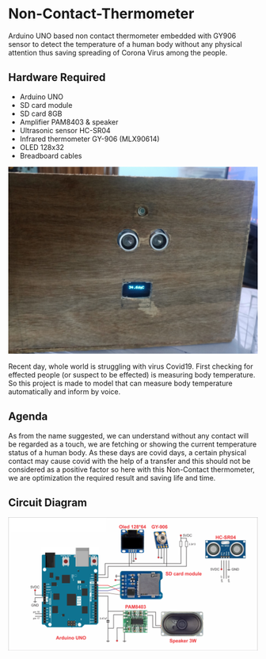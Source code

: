 # Non-Contact-Thermometer
Arduino UNO based non contact thermometer embedded with GY906 sensor to detect the temperature of a human body without any physical attention thus saving spreading of Corona Virus among the people.

## Hardware Required 

- Arduino UNO
- SD card module
- SD card 8GB 
- Amplifier PAM8403 & speaker
- Ultrasonic sensor HC-SR04
- Infrared thermometer GY-906 (MLX90614)
- OLED 128x32
- Breadboard cables

![promo](https://github.com/TauqeerAhmad5201/Non-Contact-Thermometer/blob/main/images/4.jpg?raw=true)

Recent day, whole world is struggling with virus Covid19. First checking for effected people (or suspect to be effected) is measuring body temperature. So this project is made to model that can measure body temperature automatically and inform by voice.

## Agenda 

As from the name suggested, we can understand without any contact will be regarded as a touch, we are fetching or showing the current temperature status of a human body. As these days are covid days, a certain physical contact may cause covid with the help of a transfer and this should not be considered as a positive factor so here with this Non-Contact thermometer, we are optimization the required result and saving life and time. 


## Circuit Diagram

![circuit](https://github.com/TauqeerAhmad5201/Non-Contact-Thermometer/blob/main/images/circuit_diagram.png?raw=true)
